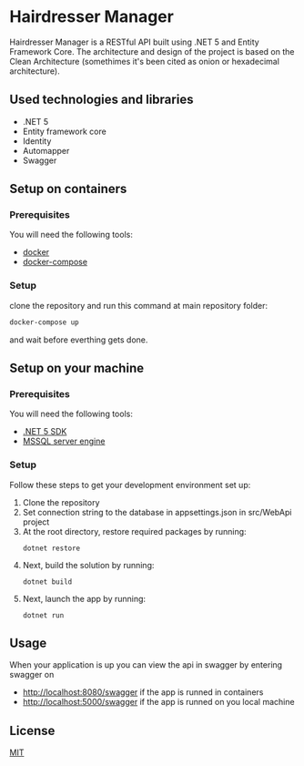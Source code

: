 # Hairdresser Manager

Hairdresser Manager is a RESTful API built using .NET 5 and Entity Framework Core. The architecture and design of the project is based on the Clean Architecture (somethimes it's been cited as onion or hexadecimal architecture).

## Used technologies and libraries 

- .NET 5
- Entity framework core
- Identity
- Automapper
- Swagger

## Setup on containers

### Prerequisites

You will need the following tools:

* [docker](https://www.docker.com/get-started)
* [docker-compose](https://docs.docker.com/compose/install/)

### Setup

clone the repository and run this command at main repository folder:
```bash
docker-compose up
```
and wait before everthing gets done.

## Setup on your machine

### Prerequisites

You will need the following tools:

* [.NET 5 SDK](https://dotnet.microsoft.com/download/dotnet/5.0)
* [MSSQL server engine](https://www.microsoft.com/en-US/sql-server/sql-server-downloads)

### Setup

Follow these steps to get your development environment set up:

  1. Clone the repository
  2. Set connection string to the database in appsettings.json in src/WebApi project
  3. At the root directory, restore required packages by running:
      ```
     dotnet restore
     ```
  4. Next, build the solution by running:
     ```
     dotnet build
     ```
  5. Next, launch the app by running:
      ```
	 dotnet run
     ```

## Usage

When your application is up you can view the api in swagger by entering swagger on 
- [http://localhost:8080/swagger](http://localhost:8080/swagger) if the app is runned in containers
- [http://localhost:5000/swagger](http://localhost:5000/swagger) if the app is runned on you local machine

## License
[MIT](https://choosealicense.com/licenses/mit/)
